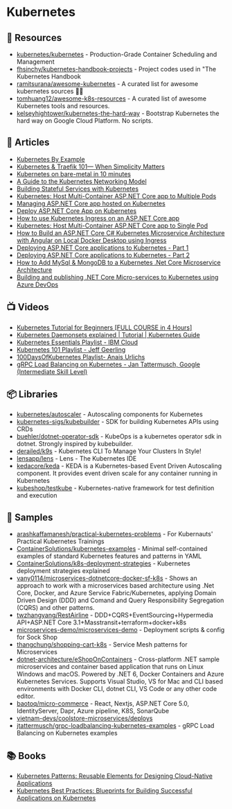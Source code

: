 # Kubernetes

## 📘 Resources
- [kubernetes/kubernetes](https://github.com/kubernetes/kubernetes) - Production-Grade Container Scheduling and Management
- [fhsinchy/kubernetes-handbook-projects](https://github.com/fhsinchy/kubernetes-handbook-projects) - Project codes used in "The Kubernetes Handbook
- [ramitsurana/awesome-kubernetes](https://github.com/ramitsurana/awesome-kubernetes) - A curated list for awesome kubernetes sources 🚢🎉
- [tomhuang12/awesome-k8s-resources](https://github.com/tomhuang12/awesome-k8s-resources) - A curated list of awesome Kubernetes tools and resources.
- [kelseyhightower/kubernetes-the-hard-way](https://github.com/kelseyhightower/kubernetes-the-hard-way) - Bootstrap Kubernetes the hard way on Google Cloud Platform. No scripts.
## 📕 Articles
- [Kubernetes By Example](https://kubernetesbyexample.com/)
- [Kubernetes & Traefik 101— When Simplicity Matters](https://medium.com/@geraldcroes/kubernetes-traefik-101-when-simplicity-matters-957eeede2cf8)
- [Kubernetes on bare-metal in 10 minutes](https://blog.alexellis.io/kubernetes-in-10-minutes/)
- [A Guide to the Kubernetes Networking Model](https://sookocheff.com/post/kubernetes/understanding-kubernetes-networking-model/)
- [Building Stateful Services with Kubernetes](https://sookocheff.com/post/kubernetes/building-stateful-services/)
- [Kubernetes: Host Multi-Container ASP.NET Core app to Multiple Pods](https://www.yogihosting.com/aspnet-core-kubernetes-multi-pods/)
- [Managing ASP.NET Core app hosted on Kubernetes](https://www.yogihosting.com/aspnet-core-kubernetes-manage/)
- [Deploy ASP.NET Core App on Kubernetes](https://www.yogihosting.com/deploy-aspnet-core-app-kubernetes/)
- [How to use Kubernetes Ingress on an ASP.NET Core app](https://www.yogihosting.com/kubernetes-ingress-aspnet-core/)
- [Kubernetes: Host Multi-Container ASP.NET Core app to Single Pod](https://www.yogihosting.com/aspnet-core-kubernetes-multi-container-single-pod/)
- [How to Build an ASP.NET Core C# Kubernetes Microservice Architecture with Angular on Local Docker Desktop using Ingress](https://dev.to/christianzink/how-to-build-an-asp-net-core-kubernetes-microservices-architecture-with-angular-on-local-docker-desktop-using-ingress-395n)
- [Deploying ASP.NET Core applications to Kubernetes - Part 1](https://andrewlock.net/deploying-asp-net-core-applications-to-kubernetes-part-1-an-introduction-to-kubernetes/)
- [Deploying ASP.NET Core applications to Kubernetes - Part 2](https://andrewlock.net/deploying-asp-net-core-applications-to-kubernetes-part-2-configuring-resources-with-yaml-manifests/)
- [How to Add MySql & MongoDB to a Kubernetes .Net Core Microservice Architecture](https://dev.to/christianzink/databases-in-a-kubernetes-angular-net-core-microservice-architecture-22jc)
- [Building and publishing .NET Core Micro-services to Kubernetes using Azure DevOps](https://fizzylogic.nl/2019/11/15/building-and-publishing-net-core-microservices-to-kubernetes-using-azure-devops)
## 📺 Videos
- [Kubernetes Tutorial for Beginners [FULL COURSE in 4 Hours]](https://www.youtube.com/watch?v=X48VuDVv0do)
- [Kubernetes Daemonsets explained | Tutorial | Kubernetes Guide](https://www.youtube.com/watch?v=RGSeeN-o-kQ)
- [Kubernetes Essentials Playlist - IBM Cloud](https://www.youtube.com/playlist?list=PLOspHqNVtKABAVX4azqPIu6UfsPzSu2YN)
- [Kubernetes 101 Playlist - Jeff Geerling](https://www.youtube.com/playlist?list=PL2_OBreMn7FoYmfx27iSwocotjiikS5BD)
- [100DaysOfKubernetes Playlist- Anais Urlichs](https://www.youtube.com/playlist?list=PLWnens-FYbIpUpmiiNYfkqTZQUYppGMFV)
- [gRPC Load Balancing on Kubernetes - Jan Tattermusch, Google (Intermediate Skill Level)](https://www.youtube.com/watch?v=F2znfxn_5Hg)
## 📦 Libraries
- [kubernetes/autoscaler](https://github.com/kubernetes/autoscaler) - Autoscaling components for Kubernetes
- [kubernetes-sigs/kubebuilder](https://github.com/kubernetes-sigs/kubebuilder) - SDK for building Kubernetes APIs using CRDs
- [buehler/dotnet-operator-sdk](https://github.com/buehler/dotnet-operator-sdk) - KubeOps is a kubernetes operator sdk in dotnet. Strongly inspired by kubebuilder.
- [derailed/k9s](https://github.com/derailed/k9s) - Kubernetes CLI To Manage Your Clusters In Style!
- [lensapp/lens](https://github.com/lensapp/lens) - Lens - The Kubernetes IDE
- [kedacore/keda](https://github.com/kedacore/keda) - KEDA is a Kubernetes-based Event Driven Autoscaling component. It provides event driven scale for any container running in Kubernetes
- [kubeshop/testkube](https://github.com/kubeshop/testkube) - Kubernetes-native framework for test definition and execution

## 🚀 Samples
- [arashkaffamanesh/practical-kubernetes-problems](https://github.com/arashkaffamanesh/practical-kubernetes-problems) - For Kubernauts' Practical Kubernetes Trainings
- [ContainerSolutions/kubernetes-examples](https://github.com/ContainerSolutions/kubernetes-examples) - Minimal self-contained examples of standard Kubernetes features and patterns in YAML
- [ContainerSolutions/k8s-deployment-strategies](https://github.com/ContainerSolutions/k8s-deployment-strategies) - Kubernetes deployment strategies explained
- [vany0114/microservices-dotnetcore-docker-sf-k8s](https://github.com/vany0114/microservices-dotnetcore-docker-sf-k8s) - Shows an approach to work with a microservices based architecture using .Net Core, Docker, and Azure Service Fabric/Kubernetes, applying Domain Driven Design (DDD) and Comand and Query Responsibility Segregation (CQRS) and other patterns.
- [twzhangyang/RestAirline](https://github.com/twzhangyang/RestAirline) - DDD+CQRS+EventSourcing+Hypermedia API+ASP.NET Core 3.1+Masstransit+terraform+docker+k8s
- [microservices-demo/microservices-demo](https://github.com/microservices-demo/microservices-demo/tree/master/deploy/kubernetes) - Deployment scripts & config for Sock Shop
- [thangchung/shopping-cart-k8s](https://github.com/thangchung/shopping-cart-k8s) - Service Mesh patterns for Microservices
- [dotnet-architecture/eShopOnContainers](https://github.com/dotnet-architecture/eShopOnContainers/tree/dev/deploy/k8s) - Cross-platform .NET sample microservices and container based application that runs on Linux Windows and macOS. Powered by .NET 6, Docker Containers and Azure Kubernetes Services. Supports Visual Studio, VS for Mac and CLI based environments with Docker CLI, dotnet CLI, VS Code or any other code editor.
- [baotoq/micro-commerce](https://github.com/baotoq/micro-commerce) - React, Nextjs, ASP.NET Core 5.0, IdentityServer, Dapr, Azure pipeline, K8S, SonarQube
- [vietnam-devs/coolstore-microservices/deploys](https://github.com/vietnam-devs/coolstore-microservices/tree/main/deploys)
- [jtattermusch/grpc-loadbalancing-kubernetes-examples](https://github.com/jtattermusch/grpc-loadbalancing-kubernetes-examples) - gRPC Load Balancing on Kubernetes examples

## 📚 Books
- [Kubernetes Patterns: Reusable Elements for Designing Cloud-Native Applications](https://www.amazon.com/Kubernetes-Patterns-Designing-Cloud-Native-Applications/dp/1492050288)
- [Kubernetes Best Practices: Blueprints for Building Successful Applications on Kubernetes](https://www.amazon.com/Kubernetes-Best-Practices-Blueprints-Applications/dp/1492056472/)
